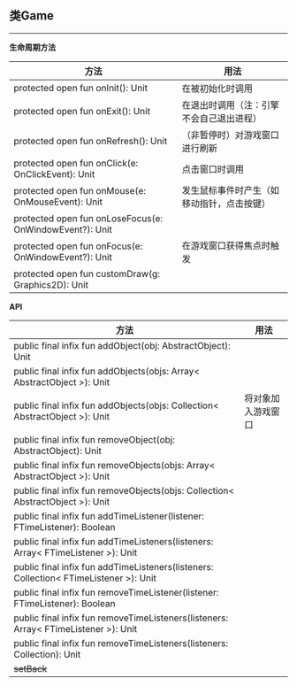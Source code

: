 ## 类Game ##

---

**生命周期方法**  

方法|用法|
-------|-------|
protected open fun onInit(): Unit|在被初始化时调用|
protected open fun onExit(): Unit|在退出时调用（注：引擎不会自己退出进程） |
protected open fun onRefresh(): Unit| （非暂停时）对游戏窗口进行刷新|
protected open fun onClick(e: OnClickEvent): Unit|点击窗口时调用|
protected open fun onMouse(e: OnMouseEvent): Unit|发生鼠标事件时产生（如移动指针，点击按键）|
protected open fun onLoseFocus(e: OnWindowEvent?): Unit||
protected open fun onFocus(e: OnWindowEvent?): Unit|在游戏窗口获得焦点时触发|
protected open fun customDraw(g: Graphics2D): Unit||

**API**  

方法|用法|
-----|-----|  
public final infix fun addObject(obj: AbstractObject): Unit||
public final infix fun addObjects(objs: Array< AbstractObject >): Unit||
public final infix fun addObjects(objs: Collection< AbstractObject >): Unit|将对象加入游戏窗口|
public final infix fun removeObject(obj: AbstractObject): Unit||
public final infix fun removeObjects(objs: Array< AbstractObject >): Unit||
public final infix fun removeObjects(objs: Collection< AbstractObject >): Unit||
public final infix fun addTimeListener(listener: FTimeListener): Boolean||
public final infix fun addTimeListeners(listeners: Array< FTimeListener >): Unit||
public final infix fun addTimeListeners(listeners: Collection< FTimeListener >): Unit||
public final infix fun removeTimeListener(listener: FTimeListener): Boolean||
public final infix fun removeTimeListeners(listeners: Array< FTimeListener >): Unit||
public final infix fun removeTimeListeners(listeners: Collection<FTimeListener>): Unit||
~~setBack~~||













